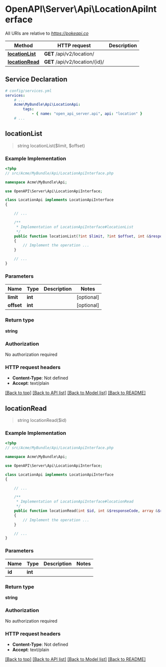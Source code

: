# OpenAPI\Server\Api\LocationApiInterface

All URIs are relative to *https://pokeapi.co*

Method | HTTP request | Description
------------- | ------------- | -------------
[**locationList**](LocationApiInterface.md#locationList) | **GET** /api/v2/location/ | 
[**locationRead**](LocationApiInterface.md#locationRead) | **GET** /api/v2/location/{id}/ | 


## Service Declaration
```yaml
# config/services.yml
services:
    # ...
    Acme\MyBundle\Api\LocationApi:
        tags:
            - { name: "open_api_server.api", api: "location" }
    # ...
```

## **locationList**
> string locationList($limit, $offset)



### Example Implementation
```php
<?php
// src/Acme/MyBundle/Api/LocationApiInterface.php

namespace Acme\MyBundle\Api;

use OpenAPI\Server\Api\LocationApiInterface;

class LocationApi implements LocationApiInterface
{

    // ...

    /**
     * Implementation of LocationApiInterface#locationList
     */
    public function locationList(?int $limit, ?int $offset, int &$responseCode, array &$responseHeaders): array|object|null
    {
        // Implement the operation ...
    }

    // ...
}
```

### Parameters

Name | Type | Description  | Notes
------------- | ------------- | ------------- | -------------
 **limit** | **int**|  | [optional]
 **offset** | **int**|  | [optional]

### Return type

**string**

### Authorization

No authorization required

### HTTP request headers

 - **Content-Type**: Not defined
 - **Accept**: text/plain

[[Back to top]](#) [[Back to API list]](../../README.md#documentation-for-api-endpoints) [[Back to Model list]](../../README.md#documentation-for-models) [[Back to README]](../../README.md)

## **locationRead**
> string locationRead($id)



### Example Implementation
```php
<?php
// src/Acme/MyBundle/Api/LocationApiInterface.php

namespace Acme\MyBundle\Api;

use OpenAPI\Server\Api\LocationApiInterface;

class LocationApi implements LocationApiInterface
{

    // ...

    /**
     * Implementation of LocationApiInterface#locationRead
     */
    public function locationRead(int $id, int &$responseCode, array &$responseHeaders): array|object|null
    {
        // Implement the operation ...
    }

    // ...
}
```

### Parameters

Name | Type | Description  | Notes
------------- | ------------- | ------------- | -------------
 **id** | **int**|  |

### Return type

**string**

### Authorization

No authorization required

### HTTP request headers

 - **Content-Type**: Not defined
 - **Accept**: text/plain

[[Back to top]](#) [[Back to API list]](../../README.md#documentation-for-api-endpoints) [[Back to Model list]](../../README.md#documentation-for-models) [[Back to README]](../../README.md)

